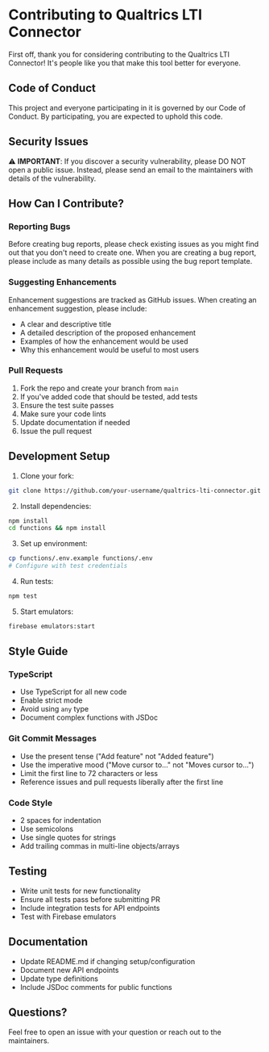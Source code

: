 # Contributing to Qualtrics LTI Connector

First off, thank you for considering contributing to the Qualtrics LTI Connector! It's people like you that make this tool better for everyone.

## Code of Conduct

This project and everyone participating in it is governed by our Code of Conduct. By participating, you are expected to uphold this code.

## Security Issues

⚠️ **IMPORTANT**: If you discover a security vulnerability, please DO NOT open a public issue. Instead, please send an email to the maintainers with details of the vulnerability.

## How Can I Contribute?

### Reporting Bugs

Before creating bug reports, please check existing issues as you might find out that you don't need to create one. When you are creating a bug report, please include as many details as possible using the bug report template.

### Suggesting Enhancements

Enhancement suggestions are tracked as GitHub issues. When creating an enhancement suggestion, please include:
- A clear and descriptive title
- A detailed description of the proposed enhancement
- Examples of how the enhancement would be used
- Why this enhancement would be useful to most users

### Pull Requests

1. Fork the repo and create your branch from `main`
2. If you've added code that should be tested, add tests
3. Ensure the test suite passes
4. Make sure your code lints
5. Update documentation if needed
6. Issue the pull request

## Development Setup

1. Clone your fork:
```bash
git clone https://github.com/your-username/qualtrics-lti-connector.git
```

2. Install dependencies:
```bash
npm install
cd functions && npm install
```

3. Set up environment:
```bash
cp functions/.env.example functions/.env
# Configure with test credentials
```

4. Run tests:
```bash
npm test
```

5. Start emulators:
```bash
firebase emulators:start
```

## Style Guide

### TypeScript
- Use TypeScript for all new code
- Enable strict mode
- Avoid using `any` type
- Document complex functions with JSDoc

### Git Commit Messages
- Use the present tense ("Add feature" not "Added feature")
- Use the imperative mood ("Move cursor to..." not "Moves cursor to...")
- Limit the first line to 72 characters or less
- Reference issues and pull requests liberally after the first line

### Code Style
- 2 spaces for indentation
- Use semicolons
- Use single quotes for strings
- Add trailing commas in multi-line objects/arrays

## Testing

- Write unit tests for new functionality
- Ensure all tests pass before submitting PR
- Include integration tests for API endpoints
- Test with Firebase emulators

## Documentation

- Update README.md if changing setup/configuration
- Document new API endpoints
- Update type definitions
- Include JSDoc comments for public functions

## Questions?

Feel free to open an issue with your question or reach out to the maintainers.